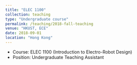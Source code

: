 ```yaml
---
title: "ELEC 1100"
collection: teaching
type: "Undergraduate course"
permalink: /teaching/2018-fall-teaching
venue: "HKUST, ECE"
date: 2018-09-01
location: "Hong Kong"
---
```


* Course: ELEC 1100 (Introduction to Electro-Robot Design)
* Position: Undergraduate Teaching Assistant